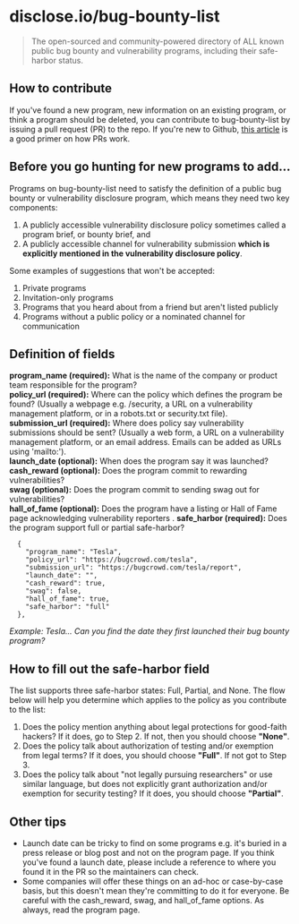 # disclose.io/bug-bounty-list

> The open-sourced and community-powered directory of ALL known public bug bounty and vulnerability programs, including their safe-harbor status.  

## How to contribute  
If you've found a new program, new information on an existing program, or think a program should be deleted, you can contribute to bug-bounty-list by issuing a pull request (PR) to the repo. If you're new to Github, [this article](https://www.thinkful.com/learn/github-pull-request-tutorial/#Time-to-Submit-Your-First-PR) is a good primer on how PRs work. 

## Before you go hunting for new programs to add...

Programs on bug-bounty-list need to satisfy the definition of a public bug bounty or vulnerability disclosure program, which means they need two key components:
  1. A publicly accessible vulnerability disclosure policy sometimes called a program brief, or bounty brief, and 
  2. A publicly accessible channel for vulnerability submission **which is explicitly mentioned in the vulnerability disclosure policy**.  
  
Some examples of suggestions that won't be accepted:
  1. Private programs  
  2. Invitation-only programs  
  3. Programs that you heard about from a friend but aren't listed publicly  
  4. Programs without a public policy or a nominated channel for communication  

## Definition of fields 

**program_name (required):** What is the name of the company or product team responsible for the program?  
**policy_url (required):** Where can the policy which defines the program be found? (Usually a webpage e.g. /security, a URL on a vulnerability management platform, or in a robots.txt or security.txt file).  
**submission_url (required):** Where does policy say vulnerability submissions should be sent? (Usually a web form, a URL on a vulnerability management platform, or an email address. Emails can be added as URLs using 'mailto:').  
**launch_date (optional):** When does the program say it was launched?  
**cash_reward (optional):** Does the program commit to rewarding vulnerabilities?  
**swag (optional):** Does the program commit to sending swag out for vulnerabilities?  
**hall_of_fame (optional):** Does the program have a listing or Hall of Fame page acknowledging vulnerability reporters . 
**safe_harbor (required):** Does the program support full or partial safe-harbor?  

~~~~
  {
    "program_name": "Tesla",
    "policy_url": "https://bugcrowd.com/tesla",
    "submission_url": "https://bugcrowd.com/tesla/report",
    "launch_date": "",
    "cash_reward": true,
    "swag": false,
    "hall_of_fame": true,
    "safe_harbor": "full"
  },
~~~~

*Example: Tesla... Can you find the date they first launched their bug bounty program?*

## How to fill out the safe-harbor field

The list supports three safe-harbor states: Full, Partial, and None. The flow below will help you determine which applies to the policy as you contribute to the list:  

1. Does the policy mention anything about legal protections for good-faith hackers? If it does, go to Step 2. If not, then you should choose **"None"**. 
2. Does the policy talk about authorization of testing and/or exemption from legal terms? If it does, you should choose **"Full"**. If not got to Step 3.
3. Does the policy talk about "not legally pursuing researchers" or use similar language, but does not explicitly grant authorization and/or exemption for security testing? If it does, you should choose **"Partial"**. 

## Other tips  

* Launch date can be tricky to find on some programs e.g. it's buried in a press release or blog post and not on the program page. If you think you've found a launch date, please include a reference to where you found it in the PR so the maintainers can check.
* Some companies will offer these things on an ad-hoc or case-by-case basis, but this doesn't mean they're committing to do it for everyone. Be careful with the cash_reward, swag, and hall_of_fame options. As always, read the program page.
